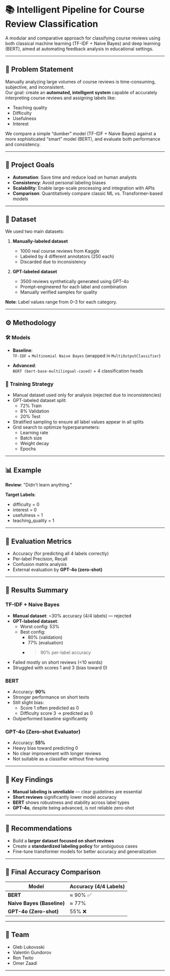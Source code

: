 # 📚 Intelligent Pipeline for Course Review Classification

A modular and comparative approach for classifying course reviews using both classical machine learning (TF-IDF + Naive Bayes) and deep learning (BERT), aimed at automating feedback analysis in educational settings.

---

## 📌 Problem Statement

Manually analyzing large volumes of course reviews is time-consuming, subjective, and inconsistent.  
Our goal: create an **automated, intelligent system** capable of accurately interpreting course reviews and assigning labels like:

- Teaching quality  
- Difficulty  
- Usefulness  
- Interest

We compare a simple “dumber” model (TF-IDF + Naive Bayes) against a more sophisticated “smart” model (BERT), and evaluate both performance and consistency.

---

## 🎯 Project Goals

- **Automation**: Save time and reduce load on human analysts
- **Consistency**: Avoid personal labeling biases
- **Scalability**: Enable large-scale processing and integration with APIs
- **Comparison**: Quantitatively compare classic ML vs. Transformer-based models

---

## 📁 Dataset

We used two main datasets:

1. **Manually-labeled dataset**  
   - 1000 real course reviews from Kaggle  
   - Labeled by 4 different annotators (250 each)  
   - Discarded due to inconsistency

2. **GPT-labeled dataset**  
   - 3500 reviews synthetically generated using GPT-4o  
   - Prompt-engineered for each label and combination  
   - Manually verified samples for quality

**Note**: Label values range from 0–3 for each category.

---

## ⚙️ Methodology

### 🛠 Models

- **Baseline**:  
  `TF-IDF` + `Multinomial Naive Bayes` (wrapped in `MultiOutputClassifier`)

- **Advanced**:  
  `BERT (bert-base-multilingual-cased)` + 4 classification heads

### 🔬 Training Strategy

- Manual dataset used only for analysis (rejected due to inconsistencies)
- GPT-labeled dataset split:
  - 72% Train
  - 8% Validation
  - 20% Test
- Stratified sampling to ensure all label values appear in all splits
- Grid search to optimize hyperparameters:
  - Learning rate
  - Batch size
  - Weight decay
  - Epochs

---

## 📊 Example

**Review**: "Didn't learn anything."

**Target Labels**:
- difficulty = 0  
- interest = 0  
- usefulness = 1  
- teaching_quality = 1  

---

## 🧪 Evaluation Metrics

- Accuracy (for predicting all 4 labels correctly)
- Per-label Precision, Recall
- Confusion matrix analysis
- External evaluation by **GPT-4o (zero-shot)**

---

## 🧠 Results Summary

### TF-IDF + Naive Bayes

- **Manual dataset**: ~30% accuracy (4/4 labels) — rejected
- **GPT-labeled dataset**:
  - Worst config: 53%
  - Best config:  
    - 80% (validation)  
    - 77% (evaluation)  
    - >90% per-label accuracy
- Failed mostly on short reviews (<10 words)
- Struggled with scores 1 and 3 (bias toward 0)

### BERT

- Accuracy: **90%**
- Stronger performance on short texts
- Still slight bias:
  - Score 1 often predicted as 0
  - Difficulty score 3 → predicted as 0
- Outperformed baseline significantly

### GPT-4o (Zero-shot Evaluator)

- Accuracy: **55%**
- Heavy bias toward predicting 0
- No clear improvement with longer reviews
- Not suitable as a classifier without fine-tuning

---

## 📝 Key Findings

- **Manual labeling is unreliable** — clear guidelines are essential
- **Short reviews** significantly lower model accuracy
- **BERT** shows robustness and stability across label types
- **GPT-4o**, despite being advanced, is not reliable zero-shot

---

## 🚀 Recommendations

- Build a **larger dataset focused on short reviews**
- Create a **standardized labeling policy** for ambiguous cases
- Fine-tune transformer models for better accuracy and generalization

---

## 🏁 Final Accuracy Comparison

| Model        | Accuracy (4/4 Labels) |
|--------------|------------------------|
| **BERT**     | ≈ 90% ✅               |
| **Naive Bayes (Baseline)** | ≈ 77%         |
| **GPT-4o (Zero-shot)**     | 55% ❌         |

---

## 🤝 Team

- Gleb Lukovsski  
- Valentin Gundorov  
- Ron Twito  
- Omer Zaadi

---

